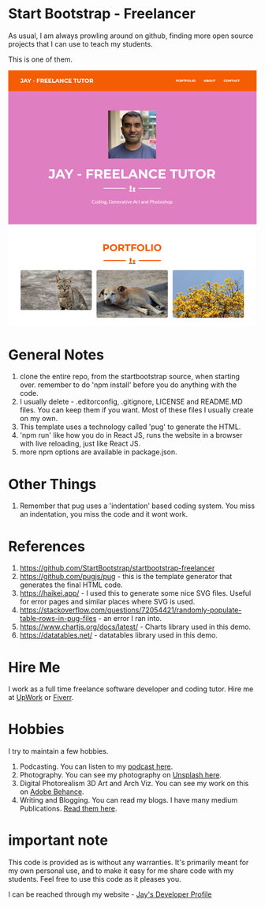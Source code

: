 # Start Bootstrap - Freelancer

As usual, I am always prowling around on github, finding more open source projects that I can use to teach my students.

This is one of them.

![image info](bootstrapsite1.png)

# General Notes

1. clone the entire repo, from the startbootstrap source, when starting over. remember to do 'npm install' before you do anything with the code.
1. I usually delete - .editorconfig, .gitignore, LICENSE and README.MD files. You can keep them if you want. Most of these files I usually create on my own.
1. This template uses a technology called 'pug' to generate the HTML.
1. 'npm run' like how you do in React JS, runs the website in a browser with live reloading, just like React JS.
1. more npm options are available in package.json.

# Other Things

1. Remember that pug uses a 'indentation' based coding system. You miss an indentation, you miss the code and it wont work.

# References

1. https://github.com/StartBootstrap/startbootstrap-freelancer
1. https://github.com/pugjs/pug - this is the template generator that generates the final HTML code.
1. https://haikei.app/ - I used this to generate some nice SVG files. Useful for error pages and similar places where SVG is used.
1. https://stackoverflow.com/questions/72054421/randomly-populate-table-rows-in-pug-files - an error I ran into.
1. https://www.chartjs.org/docs/latest/ - Charts library used in this demo.
1. https://datatables.net/ - datatables library used in this demo.

# Hire Me

I work as a full time freelance software developer and coding tutor. Hire me at [UpWork](https://www.upwork.com/fl/vijayasimhabr) or [Fiverr](https://www.fiverr.com/jay_codeguy).

# Hobbies

I try to maintain a few hobbies.

1. Podcasting. You can listen to my [podcast here](https://stories.thechalakas.com/listen-to-podcast/).
1. Photography. You can see my photography on [Unsplash here](https://unsplash.com/@jay_neeruhaaku).
1. Digital Photorealism 3D Art and Arch Viz. You can see my work on this on [Adobe Behance](https://www.behance.net/vijayasimhabr).
1. Writing and Blogging. You can read my blogs. I have many medium Publications. [Read them here](https://medium.com/@vijayasimhabr).

# important note

This code is provided as is without any warranties. It's primarily meant for my own personal use, and to make it easy for me share code with my students. Feel free to use this code as it pleases you.

I can be reached through my website - [Jay's Developer Profile](https://jay-study-nildana.github.io/developerprofile)
